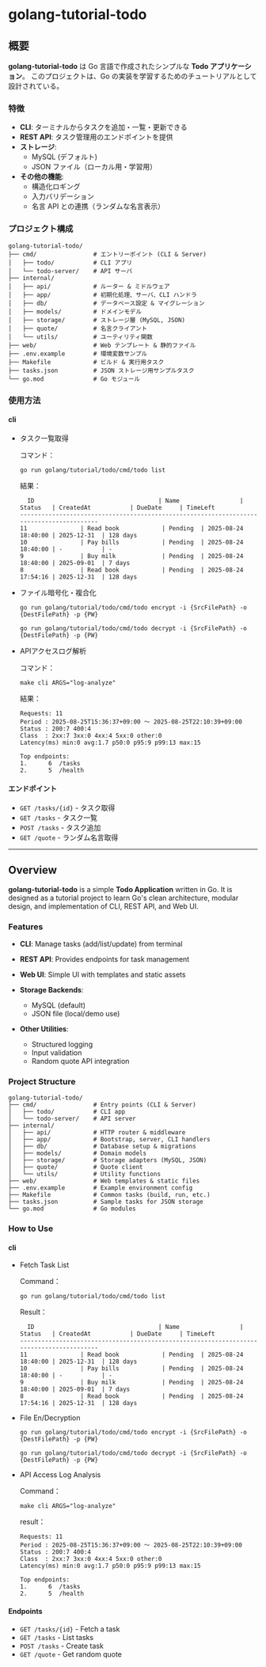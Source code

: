 # golang-tutorial-todo

## 概要 

**golang-tutorial-todo** は Go 言語で作成されたシンプルな **Todo アプリケーション**。
このプロジェクトは、Go の実装を学習するためのチュートリアルとして設計されている。

### 特徴

* **CLI**: ターミナルからタスクを追加・一覧・更新できる
* **REST API**: タスク管理用のエンドポイントを提供
* **ストレージ**:
  * MySQL (デフォルト)
  * JSON ファイル（ローカル用・学習用）
* **その他の機能**:
  * 構造化ロギング
  * 入力バリデーション
  * 名言 API との連携（ランダムな名言表示）

### プロジェクト構成

```shell
golang-tutorial-todo/
├── cmd/                # エントリーポイント (CLI & Server)
│   ├── todo/           # CLI アプリ
│   └── todo-server/    # API サーバ
├── internal/
│   ├── api/            # ルーター & ミドルウェア
│   ├── app/            # 初期化処理、サーバ、CLI ハンドラ
│   ├── db/             # データベース設定 & マイグレーション
│   ├── models/         # ドメインモデル
│   ├── storage/        # ストレージ層 (MySQL, JSON)
│   ├── quote/          # 名言クライアント
│   └── utils/          # ユーティリティ関数
├── web/                # Web テンプレート & 静的ファイル
├── .env.example        # 環境変数サンプル
├── Makefile            # ビルド & 実行用タスク
├── tasks.json          # JSON ストレージ用サンプルタスク
└── go.mod              # Go モジュール
```

### 使用方法

#### cli
- タスク一覧取得

    コマンド：
    ```shell
    go run golang/tutorial/todo/cmd/todo list
    ```
    結果：
    ```
      ID                                   | Name                 | Status   | CreatedAt           | DueDate     | TimeLeft
    -----------------------------------------------------------------------------------------
    11               | Read book            | Pending  | 2025-08-24 18:40:00 | 2025-12-31  | 128 days       
    10               | Pay bills            | Pending  | 2025-08-24 18:40:00 | -           | -              
    9                | Buy milk             | Pending  | 2025-08-24 18:40:00 | 2025-09-01  | 7 days         
    8                | Read book            | Pending  | 2025-08-24 17:54:16 | 2025-12-31  | 128 days       
    ```

- ファイル暗号化・複合化
    ```shell
    go run golang/tutorial/todo/cmd/todo encrypt -i {SrcFilePath} -o {DestFilePath} -p {PW}
    ```
    ```shell
    go run golang/tutorial/todo/cmd/todo decrypt -i {SrcFilePath} -o {DestFilePath} -p {PW}
    ```

- APIアクセスログ解析

    コマンド：
    ```shell
    make cli ARGS="log-analyze"
    ```

    結果：
    ```
    Requests: 11
    Period : 2025-08-25T15:36:37+09:00 〜 2025-08-25T22:10:39+09:00
    Status : 200:7 400:4
    Class  : 2xx:7 3xx:0 4xx:4 5xx:0 other:0
    Latency(ms) min:0 avg:1.7 p50:0 p95:9 p99:13 max:15

    Top endpoints:
    1.      6  /tasks
    2.      5  /health
    ```

#### エンドポイント

* `GET /tasks/{id}` - タスク取得
* `GET /tasks` - タスク一覧
* `POST /tasks` - タスク追加
* `GET /quote` - ランダム名言取得

---

## Overview

**golang-tutorial-todo** is a simple **Todo Application** written in Go.
It is designed as a tutorial project to learn Go's clean architecture, modular design, and implementation of CLI, REST API, and Web UI.

### Features

* **CLI**: Manage tasks (add/list/update) from terminal
* **REST API**: Provides endpoints for task management
* **Web UI**: Simple UI with templates and static assets
* **Storage Backends**:

  * MySQL (default)
  * JSON file (local/demo use)
* **Other Utilities**:

  * Structured logging
  * Input validation
  * Random quote API integration

### Project Structure

```
golang-tutorial-todo/
├── cmd/                # Entry points (CLI & Server)
│   ├── todo/           # CLI app
│   └── todo-server/    # API server
├── internal/
│   ├── api/            # HTTP router & middleware
│   ├── app/            # Bootstrap, server, CLI handlers
│   ├── db/             # Database setup & migrations
│   ├── models/         # Domain models
│   ├── storage/        # Storage adapters (MySQL, JSON)
│   ├── quote/          # Quote client
│   └── utils/          # Utility functions
├── web/                # Web templates & static files
├── .env.example        # Example environment config
├── Makefile            # Common tasks (build, run, etc.)
├── tasks.json          # Sample tasks for JSON storage
└── go.mod              # Go modules
```

### How to Use

#### cli
- Fetch Task List

    Command：
    ```
    go run golang/tutorial/todo/cmd/todo list
    ```
    Result：
    ```
      ID                                   | Name                 | Status   | CreatedAt           | DueDate     | TimeLeft
    -----------------------------------------------------------------------------------------
    11               | Read book            | Pending  | 2025-08-24 18:40:00 | 2025-12-31  | 128 days       
    10               | Pay bills            | Pending  | 2025-08-24 18:40:00 | -           | -              
    9                | Buy milk             | Pending  | 2025-08-24 18:40:00 | 2025-09-01  | 7 days         
    8                | Read book            | Pending  | 2025-08-24 17:54:16 | 2025-12-31  | 128 days       
    ```

- File En/Decryption
    ```
    go run golang/tutorial/todo/cmd/todo encrypt -i {SrcFilePath} -o {DestFilePath} -p {PW}
    ```
    ```
    go run golang/tutorial/todo/cmd/todo decrypt -i {SrcFilePath} -o {DestFilePath} -p {PW}
    ```

- API Access Log Analysis

    Command：
    ```
    make cli ARGS="log-analyze"
    ```
    result：
    ```
    Requests: 11
    Period : 2025-08-25T15:36:37+09:00 〜 2025-08-25T22:10:39+09:00
    Status : 200:7 400:4 
    Class  : 2xx:7 3xx:0 4xx:4 5xx:0 other:0
    Latency(ms) min:0 avg:1.7 p50:0 p95:9 p99:13 max:15

    Top endpoints:
    1.      6  /tasks
    2.      5  /health
    ```

#### Endpoints

* `GET /tasks/{id}` - Fetch a task
* `GET /tasks` - List tasks
* `POST /tasks` - Create task
* `GET /quote` - Get random quote
